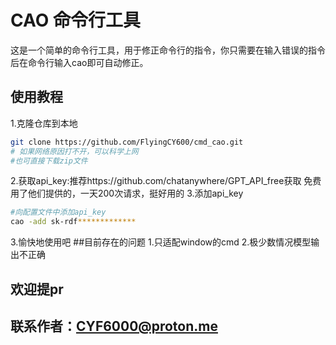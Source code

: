 # CAO 命令行工具

这是一个简单的命令行工具，用于修正命令行的指令，你只需要在输入错误的指令后在命令行输入cao即可自动修正。
## 使用教程
1.克隆仓库到本地
```sh
git clone https://github.com/FlyingCY600/cmd_cao.git
# 如果网络原因打不开，可以科学上网
#也可直接下载zip文件
```
2.获取api_key:推荐https://github.com/chatanywhere/GPT_API_free获取
  免费用了他们提供的，一天200次请求，挺好用的
3.添加api_key
```sh
#向配置文件中添加api_key
cao -add sk-rdf*************
```
3.愉快地使用吧
##目前存在的问题
1.只适配window的cmd
2.极少数情况模型输出不正确
## 欢迎提pr
## 联系作者：CYF6000@proton.me
